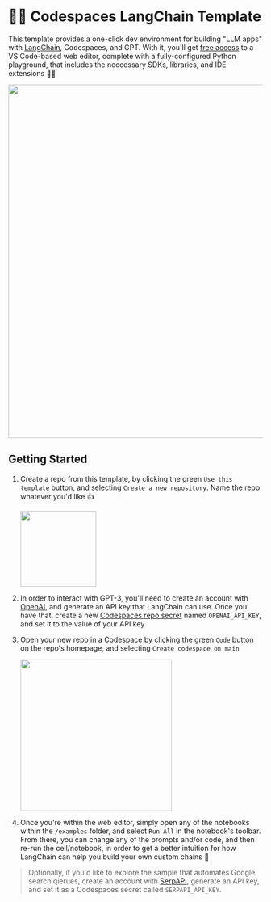 # 🦜🔗 Codespaces LangChain Template

This template provides a one-click dev environment for building "LLM apps" with [LangChain](https://github.com/hwchase17/langchain), Codespaces, and GPT. With it, you'll get [free access](https://github.blog/changelog/2022-11-09-codespaces-for-free-and-pro-accounts/) to a VS Code-based web editor, complete with a fully-configured Python playground, that includes the neccessary SDKs, libraries, and IDE extensions 🐱‍💻

<img width="700px" src="https://user-images.githubusercontent.com/116461/214455181-bee24f04-3ad1-4269-ad1f-3428a3e860ea.png" />

## Getting Started

1. Create a repo from this template, by clicking the green `Use this template` button, and selecting `Create a new repository`. Name the repo whatever you'd like 👍

    <img width="150px" src="https://user-images.githubusercontent.com/116461/214456882-1821146a-5d10-4571-b55f-69254800776f.png" />

1. In order to interact with GPT-3, you'll need to create an account with [OpenAI](https://openai.com/api/), and generate an API key that LangChain can use. Once you have that, create a new [Codespaces repo secret](https://docs.github.com/en/codespaces/managing-codespaces-for-your-organization/managing-encrypted-secrets-for-your-repository-and-organization-for-github-codespaces#adding-secrets-for-a-repository) named `OPENAI_API_KEY`, and set it to the value of your API key.

1. Open your new repo in a Codespace by clicking the green `Code` button on the repo's homepage, and selecting `Create codespace on main`

    <img width="300px" src="https://user-images.githubusercontent.com/116461/214457831-28778e80-d314-4c7c-a199-948d5d9828e9.png" />

1. Once you're within the web editor, simply open any of the notebooks within the `/examples` folder, and select `Run All` in the notebook's toolbar. From there, you can change any of the prompts and/or code, and then re-run the cell/notebook, in order to get a better intuition for how LangChain can help you build your own custom chains 🚀

> Optionally, if you'd like to explore the sample that automates Google search qierues, create an account with [SerpAPI](https://serpapi.com/), generate an API key, and set it as a Codespaces secret called `SERPAPI_API_KEY`.
